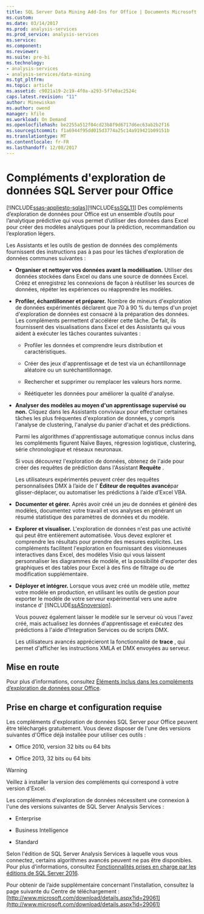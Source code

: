 ```yaml
---
title: SQL Server Data Mining Add-Ins for Office | Documents Microsoft
ms.custom: 
ms.date: 03/14/2017
ms.prod: analysis-services
ms.prod_service: analysis-services
ms.service: 
ms.component: 
ms.reviewer: 
ms.suite: pro-bi
ms.technology:
- analysis-services
- analysis-services/data-mining
ms.tgt_pltfrm: 
ms.topic: article
ms.assetid: c9021a19-2c19-4f0a-a293-5f7e0ac2524c
caps.latest.revision: "11"
author: Minewiskan
ms.author: owend
manager: kfile
ms.workload: On Demand
ms.openlocfilehash: be2255a512f04cd23b8f9d6717d6ec63ab2b2f16
ms.sourcegitcommit: f1a6944f95dd015d3774a25c14a919421b09151b
ms.translationtype: MT
ms.contentlocale: fr-FR
ms.lasthandoff: 12/08/2017
---
```

# <a name="sql-server-data-mining-add-ins-for-office"></a>Compléments d'exploration de données SQL Server pour Office
[!INCLUDE[ssas-appliesto-sqlas](../../includes/ssas-appliesto-sqlas.md)][!INCLUDE[ssSQL11](../../includes/sssql11-md.md)] Des compléments d’exploration de données pour Office est un ensemble d’outils pour l’analytique prédictive qui vous permet d’utiliser des données dans Excel pour créer des modèles analytiques pour la prédiction, recommandation ou l’exploration légers.  
  
 Les Assistants et les outils de gestion de données des compléments fournissent des instructions pas à pas pour les tâches d'exploration de données communes suivantes :  
  
-   **Organiser et nettoyer vos données avant la modélisation.** Utiliser des données stockées dans Excel ou dans une source de données Excel. Créez et enregistrez les connexions de façon à réutiliser les sources de données, répéter les expériences ou réapprendre les modèles.  
  
-   **Profiler, échantillonner et préparer.** Nombre de mineurs d'exploration de données expérimentés déclarent que 70 à 90 % du temps d'un projet d'exploration de données est consacré à la préparation des données. Les compléments permettent d'accélérer cette tâche. De fait, ils fournissent des visualisations dans Excel et des Assistants qui vous aident à exécuter les tâches courantes suivantes :  
  
    -   Profiler les données et comprendre leurs distribution et caractéristiques.  
  
    -   Créer des jeux d'apprentissage et de test via un échantillonnage aléatoire ou un suréchantillonnage.  
  
    -   Rechercher et supprimer ou remplacer les valeurs hors norme.  
  
    -   Réétiqueter les données pour améliorer la qualité d'analyse.  
  
-   **Analyser des modèles au moyen d'un apprentissage supervisé ou non.** Cliquez dans les Assistants conviviaux pour effectuer certaines tâches les plus fréquentes d'exploration de données, y compris l'analyse de clustering, l'analyse du panier d'achat et des prédictions.  
  
     Parmi les algorithmes d'apprentissage automatique connus inclus dans les compléments figurent Naïve Bayes, régression logistique, clustering, série chronologique et réseaux neuronaux.  
  
     Si vous découvrez l'exploration de données, obtenez de l'aide pour créer des requêtes de prédiction dans l'Assistant **Requête** .  
  
     Les utilisateurs expérimentés peuvent créer des requêtes personnalisées DMX à l’aide de l’ **Éditeur de requêtes avancé**par glisser-déplacer, ou automatiser les prédictions à l’aide d’Excel VBA.  
  
-   **Documenter et gérer.** Après avoir créé un jeu de données et généré des modèles, documentez votre travail et vos analyses en générant un résumé statistique des paramètres de données et du modèle.  
  
-   **Explorer et visualiser.** L'exploration de données n'est pas une activité qui peut être entièrement automatisée. Vous devez explorer et comprendre les résultats pour prendre des mesures explicites. Les compléments facilitent l'exploration en fournissant des visionneuses interactives dans Excel, des modèles Visio qui vous laissent personnaliser les diagrammes de modèle, et la possibilité d'exporter des graphiques et des tables pour Excel à des fins de filtrage ou de modification supplémentaire.  
  
-   **Déployer et intégrer.** Lorsque vous avez créé un modèle utile, mettez votre modèle en production, en utilisant les outils de gestion pour exporter le modèle de votre serveur expérimental vers une autre instance d' [!INCLUDE[ssASnoversion](../../includes/ssasnoversion-md.md)].  
  
     Vous pouvez également laisser le modèle sur le serveur où vous l'avez créé, mais actualisez les données d'apprentissage et exécutez des prédictions à l'aide d'Integration Services ou de scripts DMX.  
  
     Les utilisateurs avancés apprécieront la fonctionnalité de **trace** , qui permet d'afficher les instructions XMLA et DMX envoyées au serveur.  
  
## <a name="getting-started"></a>Mise en route  
 Pour plus d’informations, consultez [Éléments inclus dans les compléments d’exploration de données pour Office](http://go.microsoft.com/fwlink/p/?LinkId=616849).  
  
## <a name="support-and-requirements"></a>Prise en charge et configuration requise  
 Les compléments d'exploration de données SQL Server pour Office peuvent être téléchargés gratuitement. Vous devez disposer de l'une des versions suivantes d'Office déjà installée pour utiliser ces outils :  
  
-   Office 2010, version 32 bits ou 64 bits  
  
-   Office 2013, 32 bits ou 64 bits  
  
> [!WARNING]  
>  Veillez à installer la version des compléments qui correspond à votre version d'Excel.  
  
 Les compléments d'exploration de données nécessitent une connexion à l'une des versions suivantes de SQL Server Analysis Services :  
  
-   Enterprise  
  
-   Business Intelligence  
  
-   Standard  
  
 Selon l'édition de SQL Server Analysis Services à laquelle vous vous connectez, certains algorithmes avancés peuvent ne pas être disponibles. Pour plus d’informations, consultez [Fonctionnalités prises en charge par les éditions de SQL Server 2016](../../analysis-services/analysis-services-features-supported-by-the-editions-of-sql-server-2016.md).  
  
 Pour obtenir de l’aide supplémentaire concernant l’installation, consultez la page suivante du Centre de téléchargement : [http://www.microsoft.com/download/details.aspx?id=29061](http://www.microsoft.com/download/details.aspx?id=29061)  
  
  
